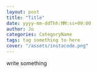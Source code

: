```yaml
---
layout: post
title: "Title"
date: yyyy-mm-ddThh:MM:ss+09:00
author: Jo
categories: CategoryName
tags: tag something to here
cover: "/assets/instacode.png"
---
```




write something
